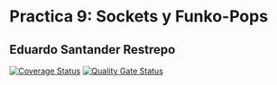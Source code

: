# Practica 9: Sockets y Funko-Pops

## Eduardo Santander Restrepo

[![Coverage Status](https://coveralls.io/repos/github/ULL-ESIT-INF-DSI-2425/prct09-sockets-funko-app-Eduardosntr/badge.svg?branch=main)](https://coveralls.io/github/ULL-ESIT-INF-DSI-2425/prct09-sockets-funko-app-Eduardosntr?branch=main)
[![Quality Gate Status](https://sonarcloud.io/api/project_badges/measure?project=ULL-ESIT-INF-DSI-2425_prct09-sockets-funko-app-Eduardosntr&metric=alert_status)](https://sonarcloud.io/summary/new_code?id=ULL-ESIT-INF-DSI-2425_prct09-sockets-funko-app-Eduardosntr)